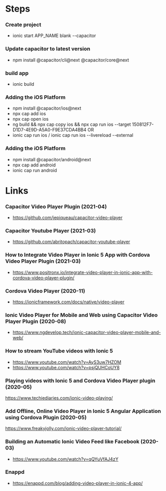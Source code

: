 # Steps

### Create project

- ionic start APP_NAME blank --capacitor

### Update capacitor to latest version

- npm install @capacitor/cli@next @capacitor/core@next

### build app

- ionic build

### Adding the iOS Platform

- npm install @capacitor/ios@next
- npx cap add ios
- npx cap open ios
- ng build && npx cap copy ios && npx cap run ios --target 150812F7-D1D7-4E9D-A5A0-F9E37CDA4BB4
  OR
- ionic cap run ios / ionic cap run ios --livereload --external

### Adding the iOS Platform

- npm install @capacitor/android@next
- npx cap add android
- ionic cap run android

# Links

### Capacitor Video Player Plugin (2021-04)

- https://github.com/jepiqueau/capacitor-video-player

### Capacitor Youtube Player (2021-03)

- https://github.com/abritopach/capacitor-youtube-player

### How to Integrate Video Player in Ionic 5 App with Cordova Video Player Plugin (2021-03)

- https://www.positronx.io/integrate-video-player-in-ionic-app-with-cordova-video-player-plugin/

### Cordova Video Player (2020-11)

- https://ionicframework.com/docs/native/video-player

### Ionic Video Player for Mobile and Web using Capacitor Video Player Plugin (2020-08)

- https://www.ngdevelop.tech/ionic-capacitor-video-player-mobile-and-web/

### How to stream YouTube videos with Ionic 5

- https://www.youtube.com/watch?v=AyS3uw7HZOM
- https://www.youtube.com/watch?v=psjQUHCoUY8

### Playing videos with Ionic 5 and Cordova Video Player plugin (2020-05)

https://www.techiediaries.com/ionic-video-playing/

### Add Offline, Online Video Player in Ionic 5 Angular Application using Cordova Plugin (2020-05)

https://www.freakyjolly.com/ionic-video-player-tutorial/

### Building an Automatic Ionic Video Feed like Facebook (2020-03)

- https://www.youtube.com/watch?v=qQYuVfAJ4zY

### Enappd

- https://enappd.com/blog/adding-video-player-in-ionic-4-app/
